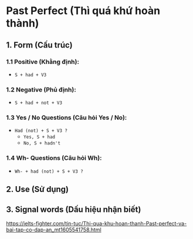 # Past Perfect (Thì quá khứ hoàn thành)

## 1. Form (Cấu trúc)

### 1.1 Positive (Khằng định):
- `S + had + V3`

### 1.2 Negative (Phủ định):
- `S + had + not + V3`

### 1.3 Yes / No Questions (Câu hỏi Yes / No):
- `Had (not) + S + V3 ?`
  - `Yes, S + had`
  - `No, S + hadn't`

### 1.4 Wh- Questions (Câu hỏi Wh):
- `Wh- + had (not) + S + V3 ?`

## 2. Use (Sử dụng)

## 3. Signal words (Dấu hiệu nhận biết)

https://ielts-fighter.com/tin-tuc/Thi-qua-khu-hoan-thanh-Past-perfect-va-bai-tap-co-dap-an_mt1605541758.html